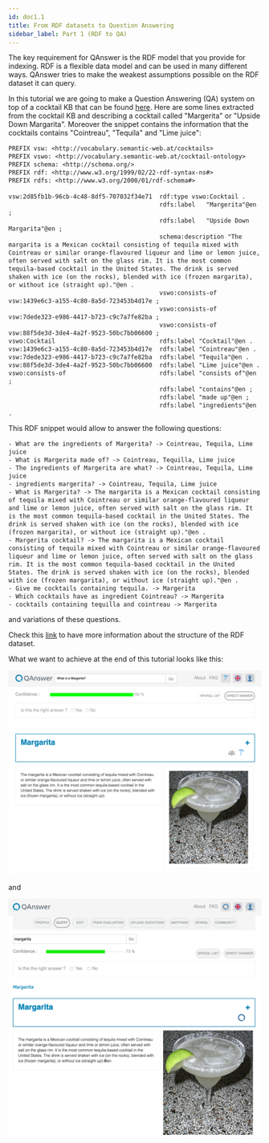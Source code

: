 ```yaml
---
id: doc1.1
title: From RDF datasets to Question Answering
sidebar_label: Part 1 (RDF to QA)
---
```


The key requirement for QAnswer is the RDF model that you provide for indexing. RDF is a flexible data model and can be used in many different ways. QAnswer
tries to make the weakest assumptions possible on the RDF dataset it can query.

In this tutorial we are going to make a Question Answering (QA) system on top of a cocktail KB that can be found [here](/cocktails.nt). Here are some lines
extracted from the cocktail KB and describing a cocktail called "Margerita" or "Upside Down Margarita". Moreover the snippet contains the information that the
cocktails contains "Cointreau", "Tequila" and "Lime juice":

```
PREFIX vsw: <http://vocabulary.semantic-web.at/cocktails>
PREFIX vswo: <http://vocabulary.semantic-web.at/cocktail-ontology>
PREFIX schema: <http://schema.org/>
PREFIX rdf: <http://www.w3.org/1999/02/22-rdf-syntax-ns#>
PREFIX rdfs: <http://www.w3.org/2000/01/rdf-schema#>

vsw:2d85fb1b-96cb-4c48-8df5-707032f34e71  rdf:type vswo:Cocktail .
                                          rdfs:label   "Margerita"@en ;
                                          rdfs:label   "Upside Down Margarita"@en ;
                                          schema:description "The margarita is a Mexican cocktail consisting of tequila mixed with Cointreau or similar orange-flavoured liqueur and lime or lemon juice, often served with salt on the glass rim. It is the most common tequila-based cocktail in the United States. The drink is served shaken with ice (on the rocks), blended with ice (frozen margarita), or without ice (straight up)."@en .
                                          vswo:consists-of vsw:1439e6c3-a155-4c80-8a5d-723453b4d17e ;
                                          vswo:consists-of vsw:7dede323-e986-4417-b723-c9c7a7fe82ba ;
                                          vswo:consists-of vsw:88f5de3d-3de4-4a2f-9523-50bc7bb06600 ;
vswo:Cocktail                             rdfs:label "Cocktail"@en .
vsw:1439e6c3-a155-4c80-8a5d-723453b4d17e  rdfs:label "Cointreau"@en .
vsw:7dede323-e986-4417-b723-c9c7a7fe82ba  rdfs:label "Tequila"@en .
vsw:88f5de3d-3de4-4a2f-9523-50bc7bb06600  rdfs:label "Lime juice"@en .
vswo:consists-of                          rdfs:label "consists of"@en ;
                                          rdfs:label "contains"@en ;
                                          rdfs:label "made up"@en ;
                                          rdfs:label "ingredients"@en .
```

This RDF snippet would allow to answer the following questions:

```
- What are the ingredients of Margerita? -> Cointreau, Tequila, Lime juice
- What is Margerita made of? -> Cointreau, Tequilla, Lime juice
- The ingredients of Margerita are what? -> Cointreau, Tequila, Lime juice
- ingredients margerita? -> Cointreau, Tequila, Lime juice
- What is Margerita? -> The margarita is a Mexican cocktail consisting of tequila mixed with Cointreau or similar orange-flavoured liqueur and lime or lemon juice, often served with salt on the glass rim. It is the most common tequila-based cocktail in the United States. The drink is served shaken with ice (on the rocks), blended with ice (frozen margarita), or without ice (straight up)."@en .
- Margerita cocktail? -> The margarita is a Mexican cocktail consisting of tequila mixed with Cointreau or similar orange-flavoured liqueur and lime or lemon juice, often served with salt on the glass rim. It is the most common tequila-based cocktail in the United States. The drink is served shaken with ice (on the rocks), blended with ice (frozen margarita), or without ice (straight up)."@en .
- Give me cocktails containing tequila. -> Margerita
- Which cocktails have as ingredient Cointreau? -> Margerita
- cocktails containing tequilla and cointreau -> Margerita
```

and variations of these questions.

Check this [link](?????????) to have more information about the structure of the RDF dataset.

What we want to achieve at the end of this tutorial looks like this:

![Result0](/img/screenshots/Result0.png)

and

![Result1](/img/screenshots/Result1.png)

